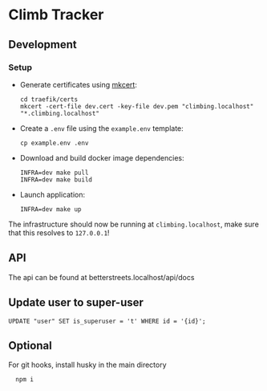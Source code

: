 # Climb Tracker

## Development

### Setup

- Generate certificates using [mkcert](https://github.com/FiloSottile/mkcert):

      cd traefik/certs
      mkcert -cert-file dev.cert -key-file dev.pem "climbing.localhost" "*.climbing.localhost"

- Create a `.env` file using the `example.env` template:

      cp example.env .env

- Download and build docker image dependencies:

      INFRA=dev make pull
      INFRA=dev make build

- Launch application:

      INFRA=dev make up

The infrastructure should now be running at `climbing.localhost`, make sure that
this resolves to `127.0.0.1`!

## API

The api can be found at betterstreets.localhost/api/docs

## Update user to super-user

`UPDATE "user" SET is_superuser = 't' WHERE id = '{id}';`

## Optional

For git hooks, install husky in the main directory

      npm i
